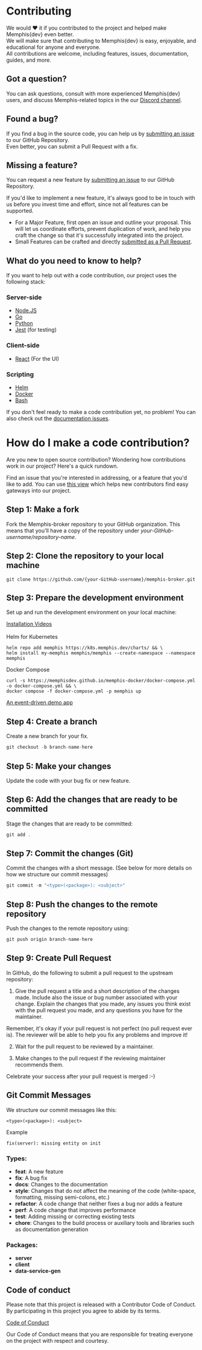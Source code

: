 # Contributing

We would ❤️ it if you contributed to the project and helped make Memphis{dev} even better.<br>
We will make sure that contributing to Memphis{dev} is easy, enjoyable, and educational for anyone and everyone.<br>
All contributions are welcome, including features, issues, documentation, guides, and more.

## Got a question?

You can ask questions, consult with more experienced Memphis{dev} users, and discuss Memphis-related topics in the our [Discord channel](https://discord.gg/WZpysvAeTf).

## Found a bug?

If you find a bug in the source code, you can help us by [submitting an issue](https://github.com/memphisdev/memphis-broker/issues/new?assignees=&labels=type%3A%20bug) to our GitHub Repository.<br>
Even better, you can submit a Pull Request with a fix.

## Missing a feature?

You can request a new feature by [submitting an issue](https://github.com/memphisdev/memphis-broker/issues/new?assignees=&labels=type%3A%20feature%20request) to our GitHub Repository.

If you'd like to implement a new feature, it's always good to be in touch with us before you invest time and effort, since not all features can be supported.

- For a Major Feature, first open an issue and outline your proposal. This will let us coordinate efforts, prevent duplication of work, and help you craft the change so that it's successfully integrated into the project.
- Small Features can be crafted and directly [submitted as a Pull Request](#submit-pr).

## What do you need to know to help?

If you want to help out with a code contribution, our project uses the following stack:

### Server-side

- [Node.JS](https://nodejs.org/)
- [Go](https://go.dev/)
- [Python](https://www.python.org/)
- [Jest](https://docs.nestjs.com/fundamentals/testing) (for testing)

### Client-side

- [React](https://reactjs.org/docs/getting-started.html) (For the UI)

### Scripting

- [Helm](https://helm.sh/)
- [Docker](https://docker.com)
- [Bash](https://www.gnu.org/software/bash/)

If you don't feel ready to make a code contribution yet, no problem! You can also check out the [documentation issues](https://github.com/memphisdev/memphis-broker/labels/type%3A%20docs).

# <a name="submit-pr"></a> How do I make a code contribution?

Are you new to open source contribution? Wondering how contributions work in our project? Here's a quick rundown.

Find an issue that you're interested in addressing, or a feature that you'd like to add.
You can use [this view](https://github.com/memphisdev/memphis-broker/issues?q=is%3Aopen+is%3Aissue+label%3A%22good+first+issue%22) which helps new contributors find easy gateways into our project.

## Step 1: Make a fork

Fork the Memphis-broker repository to your GitHub organization. This means that you'll have a copy of the repository under _your-GitHub-username/repository-name_.

## Step 2: Clone the repository to your local machine

```
git clone https://github.com/{your-GitHub-username}/memphis-broker.git
```

## Step 3: Prepare the development environment

Set up and run the development environment on your local machine:

[Installation Videos](https://www.youtube.com/playlist?list=PL_7iYjqhtXpWpZT2U0zDYo2eGOoGmg2mm)<br><br>
Helm for Kubernetes
```shell
helm repo add memphis https://k8s.memphis.dev/charts/ && \
helm install my-memphis memphis/memphis --create-namespace --namespace memphis
```
Docker Compose
```shell
curl -s https://memphisdev.github.io/memphis-docker/docker-compose.yml -o docker-compose.yml && \
docker compose -f docker-compose.yml -p memphis up
```

[An event-driven demo app](https://medium.com/memphis-dev/how-to-build-your-own-wolt-app-b220d738bb71)

## Step 4: Create a branch

Create a new branch for your fix.

```jsx
git checkout -b branch-name-here
```

## Step 5: Make your changes

Update the code with your bug fix or new feature.

## Step 6: Add the changes that are ready to be committed

Stage the changes that are ready to be committed:

```jsx
git add .
```

## Step 7: Commit the changes (Git)

Commit the changes with a short message. (See below for more details on how we structure our commit messages)

```jsx
git commit -m "<type>(<package>): <subject>"
```

## Step 8: Push the changes to the remote repository

Push the changes to the remote repository using:

```jsx
git push origin branch-name-here
```

## Step 9: Create Pull Request

In GitHub, do the following to submit a pull request to the upstream repository:

1.  Give the pull request a title and a short description of the changes made. Include also the issue or bug number associated with your change. Explain the changes that you made, any issues you think exist with the pull request you made, and any questions you have for the maintainer.

Remember, it's okay if your pull request is not perfect (no pull request ever is). The reviewer will be able to help you fix any problems and improve it!

2.  Wait for the pull request to be reviewed by a maintainer.

3.  Make changes to the pull request if the reviewing maintainer recommends them.

Celebrate your success after your pull request is merged :-)

## Git Commit Messages

We structure our commit messages like this:

```
<type>(<package>): <subject>
```

Example

```
fix(server): missing entity on init
```

### Types:

- **feat**: A new feature
- **fix**: A bug fix
- **docs**: Changes to the documentation
- **style**: Changes that do not affect the meaning of the code (white-space, formatting, missing semi-colons, etc.)
- **refactor**: A code change that neither fixes a bug nor adds a feature
- **perf**: A code change that improves performance
- **test**: Adding missing or correcting existing tests
- **chore**: Changes to the build process or auxiliary tools and libraries such as documentation generation

### Packages:

- **server**
- **client**
- **data-service-gen**

## Code of conduct

Please note that this project is released with a Contributor Code of Conduct. By participating in this project you agree to abide by its terms.

[Code of Conduct](https://github.com/memphisdev/memphis-broker/blob/master/code_of_conduct.md)

Our Code of Conduct means that you are responsible for treating everyone on the project with respect and courtesy.